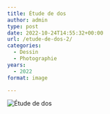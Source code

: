 ```yaml
---
title: Étude de dos
author: admin
type: post
date: 2022-10-24T14:55:32+00:00
url: /etude-de-dos-2/
categories:
  - Dessin
  - Photographie
years:
  - 2022
format: image

---
```

![Étude de dos](./img_0248.jpg)